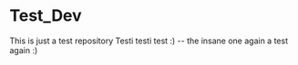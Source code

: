 # Test_Dev
This is just a test repository
Testi testi test :) -- the insane one
again a test
again :)
